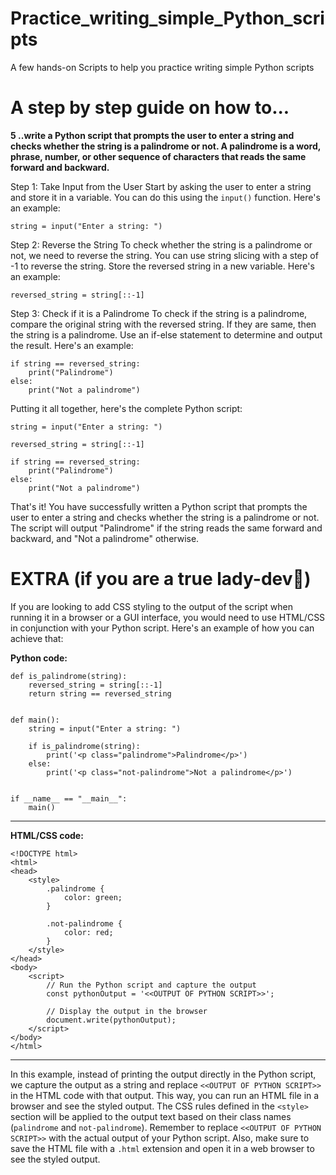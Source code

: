 # Practice_writing_simple_Python_scripts
A few hands-on Scripts to help you practice writing simple Python scripts

# A step by step guide on how to...

**5 ..write a Python script that prompts the user to enter a string and checks whether the string is a palindrome or not. A palindrome is a word, phrase, number, or other sequence of characters that reads the same forward and backward.**


Step 1: Take Input from the User
Start by asking the user to enter a string and store it in a variable. You can do this using the `input()` function. Here's an example:

`string = input("Enter a string: ")`

Step 2: Reverse the String
To check whether the string is a palindrome or not, we need to reverse the string. You can use string slicing with a step of -1 to reverse the string. Store the reversed string in a new variable. Here's an example:

`reversed_string = string[::-1]`

Step 3: Check if it is a Palindrome
To check if the string is a palindrome, compare the original string with the reversed string. If they are same, then the string is a palindrome. Use an if-else statement to determine and output the result. Here's an example:

```
if string == reversed_string:
    print("Palindrome")
else:
    print("Not a palindrome")
```
Putting it all together, here's the complete Python script:

```
string = input("Enter a string: ")

reversed_string = string[::-1]

if string == reversed_string:
    print("Palindrome")
else:
    print("Not a palindrome")
```
That's it! You have successfully written a Python script that prompts the user to enter a string and checks whether the string is a palindrome or not. The script will output "Palindrome" if the string reads the same forward and backward, and "Not a palindrome" otherwise.

# EXTRA (if you are a true lady-dev👠)

If you are looking to add CSS styling to the output of the script when running it in a browser or a GUI interface, you would need to use HTML/CSS in conjunction with your Python script. Here's an example of how you can achieve that:

**Python code:**

```
def is_palindrome(string):
    reversed_string = string[::-1]
    return string == reversed_string


def main():
    string = input("Enter a string: ")
    
    if is_palindrome(string):
        print('<p class="palindrome">Palindrome</p>')
    else:
        print('<p class="not-palindrome">Not a palindrome</p>')


if __name__ == "__main__":
    main()
```
-----------------------------------------------------------------------------
**HTML/CSS code:**
```
<!DOCTYPE html>
<html>
<head>
    <style>
        .palindrome {
            color: green;
        }
        
        .not-palindrome {
            color: red;
        }
    </style>
</head>
<body>
    <script>
        // Run the Python script and capture the output
        const pythonOutput = '<<OUTPUT OF PYTHON SCRIPT>>';

        // Display the output in the browser
        document.write(pythonOutput);
    </script>
</body>
</html>
```
-----------------------------------------------------------------------------
In this example, instead of printing the output directly in the Python script, we capture the output as a string and replace `<<OUTPUT OF PYTHON SCRIPT>>` in the HTML code with that output. This way, you can run an HTML file in a browser and see the styled output. The CSS rules defined in the `<style>` section will be applied to the output text based on their class names (`palindrome` and `not-palindrome`).
Remember to replace `<<OUTPUT OF PYTHON SCRIPT>>` with the actual output of your Python script. Also, make sure to save the HTML file with a `.html` extension and open it in a web browser to see the styled output.